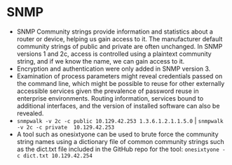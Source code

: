 # SNMP
- SNMP Community strings provide information and statistics about a router or device, helping us gain access to it. The manufacturer default community strings of public and private are often unchanged. In SNMP versions 1 and 2c, access is controlled using a plaintext community string, and if we know the name, we can gain access to it.
- Encryption and authentication were only added in SNMP version 3.
- Examination of process parameters might reveal credentials passed on the command line, which might be possible to reuse for other externally accessible services given the prevalence of password reuse in enterprise environments. Routing information, services bound to additional interfaces, and the version of installed software can also be revealed.
- `snmpwalk -v 2c -c public 10.129.42.253 1.3.6.1.2.1.1.5.0` | `snmpwalk -v 2c -c private  10.129.42.253 `
- A tool such as onesixtyone can be used to brute force the community string names using a dictionary file of common community strings such as the dict.txt file included in the GitHub repo for the tool: `onesixtyone -c dict.txt 10.129.42.254`
